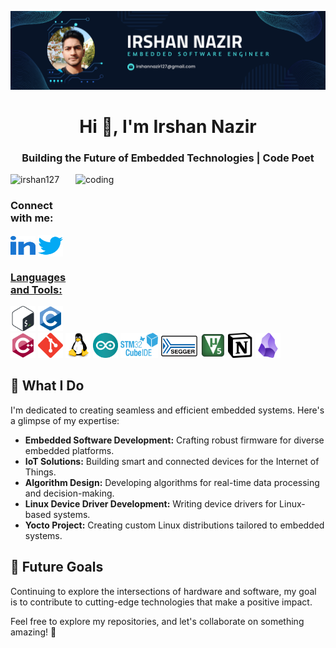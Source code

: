 ![logo](https://github.com/IRSHAN127/IRSHAN127/blob/main/Blue%20Minimalist%20Profesional%20Personal%20Linkedln%20Banner.png)
<h1 align="center">Hi 👋, I'm Irshan Nazir</h1>
<h3 align="center">Building the Future of Embedded Technologies | Code Poet</h3>

<img align="right" alt="coding" height="240" width="400" src="https://user-images.githubusercontent.com/55389276/140866485-8fb1c876-9a8f-4d6a-98dc-08c4981eaf70.gif">

<p align="left"> <img src="https://komarev.com/ghpvc/?username=irshan127&label=Profile%20views&color=0e75b6&style=flat" alt="irshan127" /> </p>
<h3 align="left">Connect with me:</h3>
<p align="left">
<a href="https://www.linkedin.com/in/irshan127/" target="_blank" rel="noopener"><img align="center" src="linkedin.svg" alt="https://www.linkedin.com/in/irshan127/" height="30" width="40" /></a> <a href="https://twitter.com/Irshan_127" target="blank"><img align="center" src="twitter.svg" alt="https://twitter.com/irshan_127" height="35" width="40" />
</p>


<h3 align="left">Languages and Tools:</h3>
<p align="left"> <a href="https://www.gnu.org/software/bash/" target="blank"> <img src="Bash.svg" alt="bash" width="40" height="40"/></a> <a href="https://en.wikipedia.org/wiki/C_(programming_language)" target="blank"> <img src="c.svg" alt="c" width="40" height="40"/></a> 
<a href="https://en.wikipedia.org/wiki/C%2B%2B" target="blank"> <img src="c++.svg" alt="cplusplus" width="40" height="40"/></a> <a href="https://git-scm.com/" target="blank"> <img src="git.svg" alt="git" width="40" height="40"/></a>  <a href="https://www.linux.org/" target="blank"> <img  src="linux.svg" alt="linux" width="40" height="40"/></a> <a href="https://www.arduino.cc/" target="blank"> <img src="arduino.svg" alt="arduino" width="40" height="40"/></a> 
<a href="https://www.st.com/en/development-tools/stm32cubeide.html" target="blank"> <img src="stm32.png" alt="STMCubeIDE" width="60" height="40"/></a> <a href="https://www.segger.com/products/development-tools/systemview/" target="blank"> <img src="segger.png" alt="SEGGER" width="60" height="38"/></a> </a> <a href="https://www.keil.com/" target="blank"> <img src="uvision5.jpeg" alt="KEIL" width="40" height="40"/></a> <a href="https://www.notion.so/" target="blank"> <img src="Notion.png" alt="Notion" width="40" height="40"/></a> <a href="https://obsidian.md/" target="blank"> <img src="Obsidian.png" alt="obsidian" width="40" height="40"/></a> </p> 



<h2>🚀 What I Do</h2>

<p>I'm dedicated to creating seamless and efficient embedded systems. Here's a glimpse of my expertise:</p>

<ul>
  <li><strong>Embedded Software Development:</strong> Crafting robust firmware for diverse embedded platforms.</li>
  <li><strong>IoT Solutions:</strong> Building smart and connected devices for the Internet of Things.</li>


  <li><strong>Algorithm Design:</strong> Developing algorithms for real-time data processing and decision-making.</li>
  <li><strong>Linux Device Driver Development:</strong> Writing device drivers for Linux-based systems.</li>
  <li><strong>Yocto Project:</strong> Creating custom Linux distributions tailored to embedded systems.</li>
</ul>

<h2>🎯 Future Goals</h2>

<p>Continuing to explore the intersections of hardware and software, my goal is to contribute to cutting-edge technologies that make a positive impact.</p>

<p>Feel free to explore my repositories, and let's collaborate on something amazing! 🤝</p>

